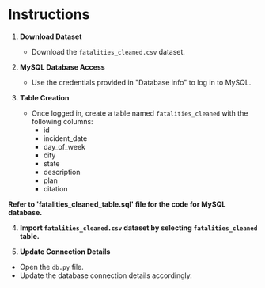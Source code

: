 # Instructions

1. **Download Dataset**
   - Download the `fatalities_cleaned.csv` dataset.
   
2. **MySQL Database Access**
   - Use the credentials provided in "Database info" to log in to MySQL.

3. **Table Creation**
   - Once logged in, create a table named `fatalities_cleaned` with the following columns:
     - id
     - incident_date
     - day_of_week
     - city
     - state
     - description
     - plan
     - citation

**Refer to 'fatalities_cleaned_table.sql' file for the code for MySQL database.**

4. **Import `fatalities_cleaned.csv` dataset by selecting `fatalities_cleaned` table.**

5.  **Update Connection Details**
   - Open the `db.py` file.
   - Update the database connection details accordingly.
